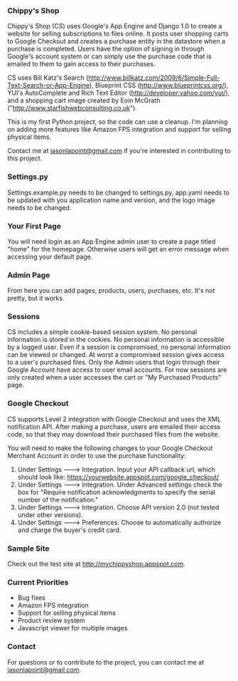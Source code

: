 ### Chippy's Shop ###
Chippy's Shop (CS) uses Google's App Engine and Django 1.0 to create a website for selling subscriptions to files online. It posts user shopping carts to Google Checkout and creates a purchase entity in the datastore when a purchase is completed. Users have the option of signing in through Google's account system or can simply use the purchase code that is emailed to them to gain access to
their purchases.

CS uses Bill Katz's Search (http://www.billkatz.com/2009/6/Simple-Full-Text-Search-or-App-Engine), Blueprint CSS (http://www.blueprintcss.org/), YUI's AutoComplete and Rich Text Editor (http://developer.yahoo.com/yui/), and a shopping cart image created by Eoin McGrath ("http://www.starfishwebconsulting.co.uk").

This is my first Python project, so the code can use a cleanup. I'm planning on adding more features like Amazon FPS integration and support for selling physical items.

Contact me at jasonlapoint@gmail.com if you're interested in contributing to this project.

### Settings.py ###
Settings.example.py needs to be changed to settings.py, app.yaml needs to be updated with you application name and version, and the logo image needs to be changed.

### Your First Page ###
You will need login as an App Engine admin user to create a page titled "home" for the homepage. Otherwise users will get an error message when accessing your default page.

### Admin Page ###
From here you can add pages, products, users, purchases, etc. It's not pretty, but it works.

### Sessions ###
CS includes a simple cookie-based session system. No personal information is stored in the cookies. No personal information is accessible by a logged user. Even if a session is compromised, no personal information can be viewed or changed. At worst a compromised session gives access to a user's purchased files. Only the Admin users that login through their Google Account have access to user email accounts. For now sessions are only created when a user accesses the cart or "My Purchased Products" page.

### Google Checkout ###
CS supports Level 2 integration with Google Checkout and uses the XML notification API. After making a purchase, users are emailed their access code, so that they may download their purchased files from the website.

You will need to make the following changes to your Google Checkout Merchant Account in order to use the purchase functionality:
  1. Under Settings ---> Integration. Input your API callback url, which should look like: https://yourwebsite.appspot.com/google_checkout/
  1. Under Settings ---> Integration. Under Advanced settings check the box for "Require notification acknowledgments to specify the serial number of the notification."
  1. Under Settings ---> Integration. Choose API version 2.0 (not tested under other versions).
  1. Under Settings ---> Preferences. Choose to automatically authorize and charge the buyer's credit card.

### Sample Site ###
Check out the test site at http://mychippyshop.appspot.com.

### Current Priorities ###
  * Bug fixes
  * Amazon FPS integration
  * Support for selling physical items
  * Product review system
  * Javascript viewer for multiple images

### Contact ###
For questions or to contribute to the project, you can contact me at jasonlapoint@gmail.com.